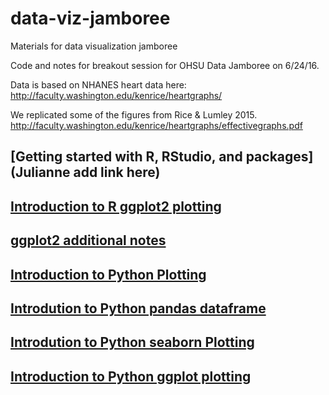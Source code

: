 
# data-viz-jamboree
Materials for data visualization jamboree

Code and notes for breakout session for OHSU Data Jamboree on 6/24/16.

Data is based on NHANES heart data here: http://faculty.washington.edu/kenrice/heartgraphs/

We replicated some of the figures from Rice & Lumley 2015. http://faculty.washington.edu/kenrice/heartgraphs/effectivegraphs.pdf

## [Getting started with R, RStudio, and packages](Julianne add link here)

## [Introduction to R ggplot2 plotting](https://github.com/abalter/data-viz-jamboree/blob/master/Data_Jamboree_ggplot_printout.Rmd)

## [ggplot2 additional notes](https://github.com/abalter/data-viz-jamboree/blob/master/Data_Jamboree_ggplot_instr_notes.Rmd)

## [Introduction to Python Plotting](https://github.com/abalter/data-viz-jamboree/blob/master/python-plotting-intro.ipynb)

## [Introdution to Python pandas dataframe](https://github.com/abalter/data-viz-jamboree/blob/master/python-pandas-intro.ipynb)

## [Introdution to Python seaborn Plotting](https://github.com/abalter/data-viz-jamboree/blob/master/seaborn-data-jamboree-heart.ipynb)

## [Introduction to Python ggplot plotting](https://github.com/abalter/data-viz-jamboree/blob/master/ggplot-data-jamboree-heart.ipynb)


